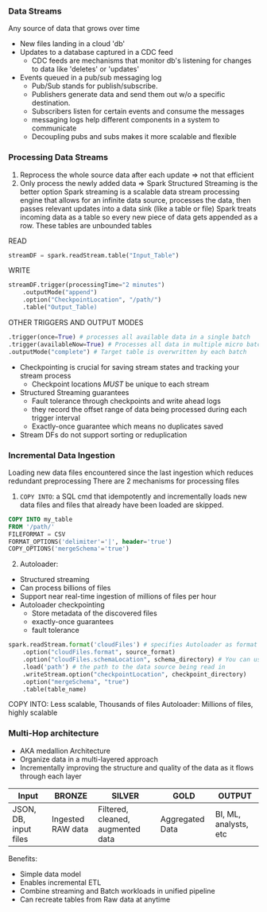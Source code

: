 ### Data Streams
Any source of data that grows over time
- New files landing in a cloud 'db'
- Updates to a database captured in a CDC feed
	- CDC feeds are mechanisms that monitor db's listening for changes to data like 'deletes' or 'updates'
- Events queued in a pub/sub messaging log
	- Pub/Sub stands for publish/subscribe. 
	- Publishers generate data and send them out w/o a specific destination.
	- Subscribers listen for certain events and consume the messages
	- messaging logs help different components in a system to communicate
	- Decoupling pubs and subs makes it more scalable and flexible
   
### Processing Data Streams
1. Reprocess the whole source data after each update => not that efficient
2. Only process the newly added data => Spark Structured Streaming is the better option
Spark streaming is a scalable data stream processing engine that allows for an infinite data source, processes the data, then passes relevant updates into a data sink (like a table or file)
Spark treats incoming data as a table so every new piece of data gets appended as a row. These tables are unbounded tables

READ
```python
streamDF = spark.readStream.table("Input_Table")
```

WRITE
```python
streamDF.trigger(processingTime="2 minutes")
	.outputMode("append")
	.option("CheckpointLocation", "/path/")
	.table("Output_Table)
```

OTHER TRIGGERS AND OUTPUT MODES 
```Python
.trigger(once=True) # processes all available data in a single batch
.trigger(availableNow=True) # Processes all data in multiple micro batches
.outputMode("complete") # Target table is overwritten by each batch
```

- Checkpointing is crucial for saving stream states and tracking your stream process
	- Checkpoint locations *MUST* be unique to each stream
- Structured Streaming guarantees
	- Fault tolerance through checkpoints and write ahead logs
	- they record the offset range of data being processed during each trigger interval
	- Exactly-once guarantee which means no duplicates saved 
- Stream DFs do not support sorting or reduplication

### Incremental Data Ingestion
Loading new data files encountered since the last ingestion which reduces redundant preprocessing
There are 2 mechanisms for processing files
1. `COPY INTO`: a SQL cmd that idempotently and incrementally loads new data files and files that already have been loaded are skipped.

```SQL
COPY INTO my_table
FROM '/path/'
FILEFORMAT = CSV
FORMAT_OPTIONS('delimiter'='|', header='true')
COPY_OPTIONS('mergeSchema'='true')
```

2. Autoloader: 
- Structured streaming
- Can process billions of files
- Support near real-time ingestion of millions of files per hour
- Autoloader checkpointing
	- Store metadata of the discovered files
	- exactly-once guarantees
	- fault tolerance
 
```python
spark.readStream.format('cloudFiles') # specifies Autoloader as format
	.option("cloudFiles.format", source_format)
	.option("cloudFiles.schemaLocation", schema_directory) # You can use a stored schema to properly read in files
	.load('path') # the path to the data source being read in 
	.writeStream.option("checkpointLocation", checkpoint_directory)
	.option("mergeSchema", "true")
	.table(table_name)
```

COPY INTO: Less scalable, Thousands of files
Autoloader: Millions of files, highly scalable

### Multi-Hop architecture
- AKA medallion Architecture
- Organize data in a multi-layered approach
- Incrementally improving the structure and quality of the data as it flows through each layer


| Input                 | BRONZE            | SILVER                            | GOLD            | OUTPUT                |
| --------------------- | ----------------- | --------------------------------- | --------------- | --------------------- |
| JSON, DB, input files | Ingested RAW data | Filtered, cleaned, augmented data | Aggregated Data | BI, ML, analysts, etc |

Benefits:
- Simple data model
- Enables incremental ETL
- Combine streaming and Batch workloads in unified pipeline
- Can recreate tables from Raw data at anytime

